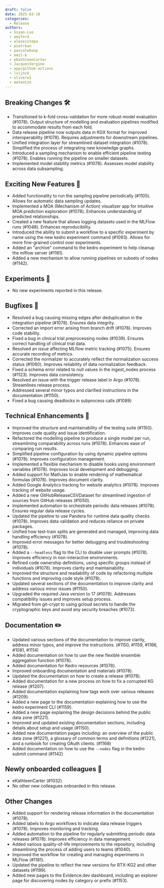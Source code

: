```yaml
---
draft: false
date: 2025-03-10
categories:
  - Release
authors:
  - Siyan-Luo
  - amyford
  - alexeistepa
  - piotrkan
  - pascalwhoop
  - emil-k
  - eKathleenCarter
  - JacquesVergine
  - app/github-actions
  - lvijnck
  - oliverw1
  - matentzn
---
```

## Breaking Changes 🛠

* Transitioned to k-fold cross-validation for more robust model evaluation (#1078). Output structure of modelling and evaluation pipelines modified to accommodate results from each fold.
* Data release pipeline now outputs data in KGX format for improved interoperability (#1078). Requires adjustments for downstream pipelines.
* Unified integration layer for streamlined dataset integration (#1078).  Simplified the process of integrating new knowledge graphs.
* Introduced a sampling mechanism to enable efficient pipeline testing (#1078). Enables running the pipeline on smaller datasets.
* Implemented model stability metrics (#1078). Assesses model stability across data subsampling.


## Exciting New Features 🎉

* Added functionality to run the sampling pipeline periodically (#1105). Allows for automatic data sampling updates.
* Implemented a MOA (Mechanism of Action) visualizer app for intuitive MOA prediction exploration (#1078). Enhances understanding of predicted relationships.
* Created a new feature that allows logging datasets used in the MLFlow runs (#1048). Enhances reproducibility.
* Introduced the ability to submit a workflow to a specific experiment by name using the new kedro experiment command (#1093). Allows for more fine-grained control over experiments.
* Added an "archive" command to the kedro experiment to help cleanup the mlflow server (#1181). 
* Added a new mechanism to allow running pipelines on subsets of nodes (#1142).

## Experiments 🧪

* No new experiments reported in this release.

## Bugfixes 🐛

* Resolved a bug causing missing edges after deduplication in the integration pipeline (#1078). Ensures data integrity.
* Corrected an import error arising from branch drift (#1078). Improves code stability.
* Fixed a bug in clinical trial preprocessing nodes (#1039). Ensures correct handling of clinical trial data.
* Resolved an issue affecting MLflow metric tracking (#1075). Ensures accurate recording of metrics.
* Corrected the normalizer to accurately reflect the normalization success status (#1060). Improves reliability of data normalization feedback.
* Fixed a schema error related to null values in the ingest_nodes process (#1123). Improves data consistency.
* Resolved an issue with the trigger release label in Argo (#1078). Streamlines release process.
* Addressed several minor typos and clarified instructions in the documentation (#1150).
* Fixed a bug causing deadlocks in subprocess calls (#1089)


## Technical Enhancements 🧰

* Improved the structure and maintainability of the testing suite (#1150). Improves code quality and issue identification.
* Refactored the modelling pipeline to produce a single model per run, streamlining comparability across runs (#1078). Enhances ease of comparing run results.
* Simplified pipeline configuration by using dynamic pipeline options (#1078). Improves configuration management.
* Implemented a flexible mechanism to disable hooks using environment variables (#1078). Improves local development and debugging.
* Added support for MathJax to enable rendering of mathematical formulas (#1078). Improves document clarity.
* Added Google Analytics tracking for website analytics (#1078). Improves tracking of website usage.
* Added a new GitHubReleaseCSVDataset for streamlined ingestion of sources from GitHub releases (#1050).
* Implemented automation to orchestrate periodic data releases (#1078). Ensures regular data release cycles.
* Updated the pipeline to use Pandera for runtime data quality checks (#1078). Improves data validation and reduces reliance on private packages.
* Unified how test-train splits are generated and managed, improving data handling efficiency (#1078).
* Improved error messages for better debugging and troubleshooting (#1078).
* Added a `--headless` flag to the CLI to disable user prompts (#1078). Improves efficiency in non-interactive environments.
* Refined code ownership definitions, using specific groups instead of individuals (#1078). Improves clarity and maintainability.
* Improved the structure and readability of code by refactoring multiple functions and improving code style (#1078).
* Updated several sections of the documentation to improve clarity and address various minor issues (#1150).
* Upgraded the required Java version to 17 (#1078). Addresses compatibility issues and improves setup process.
* Migrated from git-crypt to using gcloud secrets to handle the cryptographic keys and avoid any security breaches (#1073).


## Documentation ✏️

* Updated various sections of the documentation to improve clarity, address minor typos, and improve the instructions. (#1150, #1159, #1166, #1081, #1114)
* Added documentation on how to use the new flexible ensemble aggregation function (#1078).
* Added documentation for Kedro resources (#1078).
* Improved onboarding documentation and materials (#1078).
* Updated the documentation on how to create a release (#1078).
* Added documentation for a new process on how to fix a corrupted KG release (#1207).
* Added documentation explaining how tags work over various releases (#1209).
* Added a new page to the documentation explaining how to use the kedro experiment CLI (#1159).
* Added a new page explaining the design decisions behind the public data zone (#1221).
* Improved and updated existing documentation sections, including details about setup and usage (#1150).
* Added new documentation pages including: an overview of the public data zone (#1221), a glossary of common terms and definitions (#1221), and a runbook for creating OAuth clients. (#1168)
* Added documentation on how to use the `--nodes` flag in the kedro submit command (#1142)


## Newly onboarded colleagues 🚤

* eKathleenCarter (#1032)
* No other new colleagues onboarded in this release.

## Other Changes

* Added support for rendering release information in the documentation (#1078).
* Added labels to Argo workflows to indicate data release triggers (#1078). Improves monitoring and tracking.
* Added automation to the pipeline for regularly submitting periodic data releases (#1078). Improves efficiency in data management.
* Added various quality-of-life improvements to the repository, including streamlining the process of adding users to teams (#1040).
* Improved the workflow for creating and managing experiments in MLFlow (#1181).
* Updated the pipeline to reflect the new versions for RTX-KG2 and other datasets (#1199).
* Added new pages to the Evidence.dev dashboard, including an explorer page for discovering nodes by category or prefix (#1153).



